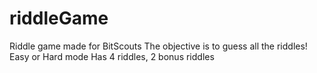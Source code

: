 # riddleGame
Riddle game made for BitScouts
The objective is to guess all the riddles!
Easy or Hard mode
Has 4 riddles, 2 bonus riddles
